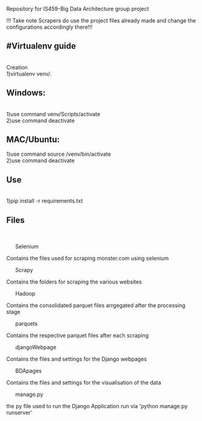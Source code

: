 Repository for IS459-Big Data Architecture group project<br>


!!! Take note Scrapers do use the project files already made and change the configurations accordingly there!!! <br>

<h2>#Virtualenv guide</h2><br>
Creation<br>
1)virtualenv venv/.
<br>
<h2>Windows:</h2><br>
1)use command venv/Scripts/activate<br>
2)use command deactivate
<br>
<h2>MAC/Ubuntu:</h2>
1)use command source /venv/bin/activate<br>
2)use command deactivate
<br>
<h2>Use</h2><br> 
1)pip install -r requirements.txt


<h2>Files </h2> <br>
<ol>Selenium</ol>
    <p>Contains the files used for scraping monster.com using selenium</p>
<ol>Scrapy</ol>
    <p>Contains the folders for scraping the various websites</p>
<ol>Hadoop</ol>
    <p>Contains the consolidated parquet files arrgegated after the processing stage</p>
<ol>parquets</ol>
    <p>Contains the respective parquet files after each scraping </p>
<ol>djangoWebpage</ol>
    <p>Contains the files and settings for the Django webpages </p>
<ol>BDApages</ol>
    <p>Contains the files and settings for the visualisation of the data</p>
<ol>manage.py</ol>
    <p>the py file used to run the Django Application run via 'python manage.py runserver' </p>
